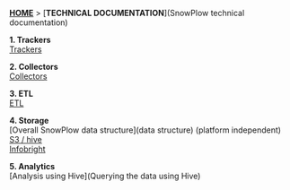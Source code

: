 [**HOME**](Home) > [**TECHNICAL DOCUMENTATION**](SnowPlow technical documentation)

**1. Trackers**  
[Trackers](trackers)  

**2. Collectors**  
[Collectors](collectors)  

**3. ETL**  
[ETL](etl)  

**4. Storage**  
[Overall SnowPlow data structure](data structure) (platform independent)  
[S3 / hive](s3-hive)  
[Infobright](infobright)  

**5. Analytics**  
[Analysis using Hive](Querying the data using Hive)  